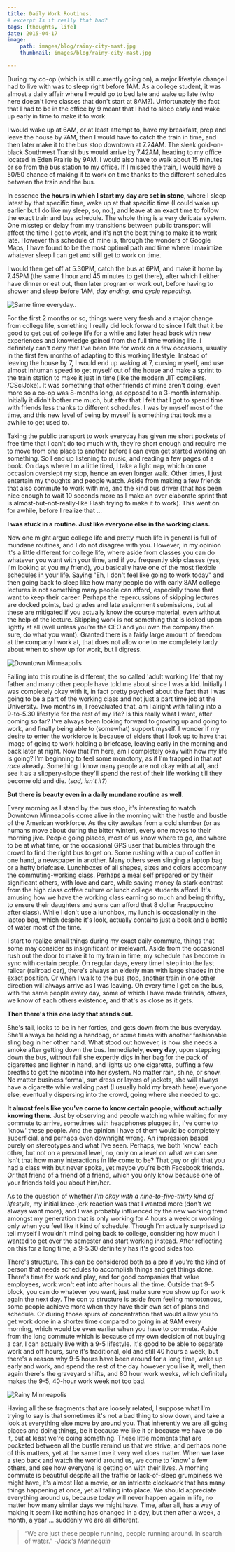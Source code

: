 ```yaml
---
title: Daily Work Routines.
# excerpt Is it really that bad?
tags: [thoughts, life]
date: 2015-04-17
image:
    path: images/blog/rainy-city-mast.jpg
    thumbnail: images/blog/rainy-city-mast.jpg

---
```


During my co-op (which is still currently going on), a major lifestyle change I had to live with was to sleep right before 1AM. As a college student, it was almost a daily affair where I would go to bed late and wake up late (who here doesn't love classes that don't start at 8AM?). Unfortunately the fact that I had to be in the office by 9 meant that I had to sleep early and wake up early in time to make it to work.

I would wake up at 6AM, or at least attempt to, have my breakfast, prep and leave the house by 7AM, then I would have to catch the train in time, and then later make it to the bus stop downtown at 7.24AM. The sleek gold-on-black Southwest Transit bus would arrive by 7.42AM, heading to my office located in Eden Prairie by 9AM. I would also have to walk about 15 minutes or so from the bus station to my office. If I missed the train, I would have a 50/50 chance of making it to work on time thanks to the different schedules between the train and the bus. 

In essence **the hours in which I start my day are set in stone**, where I sleep latest by that specific time, wake up at that specific time (I could wake up earlier but I do like my sleep, so, no.), and leave at an exact time to follow the exact train and bus schedule. The whole thing is a very delicate system. One misstep or delay from my transitions between public transport will affect the time I get to work, and it's not the best thing to make it to work late. However this schedule of mine is, through the wonders of Google Maps, I have found to be the most optimal path and time where I maximize whatever sleep I can get and still get to work on time.

I would then get off at 5.30PM, catch the bus at 6PM, and make it home by 7.45PM (the same 1 hour and 45 minutes to get there), after which I either have dinner or eat out, then later program or work out, before having to shower and sleep before 1AM, *day ending, and cycle repeating*.

![Same time everyday..](/images/blog/snowy-busstop.jpg)

For the first 2 months or so, things were very fresh and a major change from college life, something I really did look forward to since I felt that it be good to get out of college life for a while and later head back with new experiences and knowledge gained from the full time working life. I definitely can't deny that I've been late for work on a few occasions, usually in the first few months of adapting to this working lifestyle. Instead of leaving the house by 7, I would end up waking at 7, cursing myself, and use almost inhuman speed to get myself out of the house and make a sprint to the train station to make it just in time (like the modern JIT compilers. /CSciJoke). It was something that other friends of mine aren't doing, even more so a co-op was 8-months long, as opposed to a 3-month internship. Initially it didn't bother me much, but after that I felt that I got to spend time with friends less thanks to different schedules. I was by myself most of the time, and this new level of being by myself is something that took me a awhile to get used to. 

Taking the public transport to work everyday has given me short pockets of free time that I can't do too much with, they're short enough and require me to move from one place to another before I can even get started working on something. So I end up listening to music, and reading a few pages of a book. On days where I'm a little tired, I take a light nap, which on one occasion overslept my stop, hence an even longer walk. Other times, I just entertain my thoughts and people watch. Aside from making a few friends that also commute to work with me, and the kind bus driver (that has been nice enough to wait 10 seconds more as I make an over elaborate sprint that is almost-but-not-really-like Flash trying to make it to work). This went on for awhile, before I realize that ...

**I was stuck in a routine. Just like everyone else in the working class.**

Now one might argue college life and pretty much life in general is full of mundane routines, and I do not disagree with you. However, in my opinion it's a little different for college life, where aside from classes you can do whatever you want with your time, and if you frequently skip classes (yes, I'm looking at you my friend), you basically have one of the most flexible schedules in your life. Saying "Eh, I don't feel like going to work today" and then going back to sleep like how many people do with early 8AM college lectures is not something many people can afford, especially those that want to keep their career. Perhaps the repercussions of skipping lectures are docked points, bad grades and late assignment submissions, but all these are mitigated if you actually know the course material, even without the help of the lecture. Skipping work is not something that is looked upon lightly at all (well unless you're the CEO and you own the company then sure, do what you want).  Granted there is a fairly large amount of freedom at the company I work at, that does not allow one to me completely tardy about when to show up for work, but I digress. 

![Downtown Minneapolis](/images/blog/downtown-minn.jpg)

Falling into this routine is different, the so called 'adult working life' that my father and many other people have told me about since I was a kid. Initially I was completely okay with it, in fact pretty psyched about the fact that I was going to be a part of the working class and not just a part time job at the University. Two months in, I reevaluated that, am I alright with falling into a 9-to-5.30 lifestyle for the rest of my life? Is this really what I want, after coming so far? I've always been looking forward to growing up and going to work, and finally being able to (somewhat) support myself. I wonder if my desire to enter the workforce is because of elders that I look up to have that image of going to work holding a briefcase, leaving early in the morning and back later at night. Now that I'm here, am I completely okay with how my life is going? I'm beginning to feel some monotony, as if I'm trapped in that *rat race* already. Something I know many people are not okay with at all, and see it as a slippery-slope they'll spend the rest of their life working till they become old and die. (*sad, isn't it?*)

**But there is beauty even in a daily mundane routine as well.**

Every morning as I stand by the bus stop, it's interesting to watch Downtown Minneapolis come alive in the morning with the hustle and bustle of the American workforce. As the city awakes from a cold slumber (or as humans move about during the bitter winter), every one moves to their morning jive. People going places, most of us know where to go, and where to be at what time, or the occasional GPS user that bumbles through the crowd to find the right bus to get on. Some rushing with a cup of coffee in one hand, a newspaper in another. Many others seen slinging a laptop bag or a hefty briefcase. Lunchboxes of all shapes, sizes and colors accompany the commuting-working class. Perhaps a meal self prepared or by their significant others, with love and care, while saving money (a stark contrast from the high class coffee culture or lunch college students afford. It's amusing how we have the working class earning so much and being thrifty, to ensure their daughters and sons can afford that 8 dollar Frappuccino after class). While I don't use a lunchbox, my lunch is occasionally in the laptop bag, which despite it's look, actually contains just a book and a bottle of water most of the time.

I start to realize small things during my exact daily commute, things that some may consider as insignificant or irrelevant. Aside from the occasional rush out the door to make it to my train in time, my schedule has become in sync with certain people. On regular days, every time I step into the last railcar (railroad car), there's always an elderly man with large shades in the exact position. Or when I walk to the bus stop, another train in one other direction will always arrive as I was leaving. Oh every time I get on the bus, with the same people every day, some of which I have made friends, others, we know of each others existence, and that's as close as it gets. 

**Then there's this one lady that stands out.**

She's tall, looks to be in her forties, and gets down from the bus everyday. She'll always be holding a handbag, or some times with another fashionable sling bag in her other hand. What stood out however, is how she needs a smoke after getting down the bus. Immediately, **every day**, upon stepping down the bus, without fail she expertly digs in her bag for the pack of cigarettes and lighter in hand, and lights up one cigarette, puffing a few breaths to get the nicotine into her system. No matter rain, shine, or snow. No matter business formal, sun dress or layers of jackets, she will always have a cigarette while walking past (I usually hold my breath here) everyone else, eventually dispersing into the crowd, going where she needed to go. 

**It almost feels like you've come to know certain people, without actually knowing them.** Just by observing and people watching while waiting for my commute to arrive, sometimes with headphones plugged in, I've come to 'know' these people. And the opinion I have of them would be completely superficial, and perhaps even downright wrong. An impression based purely on stereotypes and what I've seen. Perhaps, we both 'know' each other, but not on a personal level, no, only on a level on what we can see. Isn't that how many interactions in life come to be? That guy or girl that you had a class with but never spoke, yet maybe you're both Facebook friends. Or that friend of a friend of a friend, which you only know because one of your friends told you about him/her. 

As to the question of whether *I'm okay with a nine-to-five-thirty kind of lifestyle*, my initial knee-jerk reaction was that I wanted more (don't we always want more), and I was probably influenced by the new working trend amongst my generation that is only working for 4 hours a week or working only when you feel like it kind of schedule. Though I'm actually surprised to tell myself I wouldn't mind going back to college, considering how much I wanted to get over the semester and start working instead. After reflecting on this for a long time, a 9-5.30 definitely has it's good sides too. 

There's structure. This can be considered both as a pro if you're the kind of person that needs schedules to accomplish things and get things done. There's time for work and play, and for good companies that value employees, work won't eat into after hours all the time. Outside that 9-5 block, you can do whatever you want, just make sure you show up for work again the next day. The con to structure is aside from feeling monotonous, some people achieve more when they have their own set of plans and schedule. Or during those spurs of concentration that would allow you to get work done in a shorter time compared to going in at 9AM every morning, which would be even earlier when you have to commute. Aside from the long commute which is because of my own decision of not buying a car, I can actually live with a 9-5 lifestyle. It's good to be able to separate work and off hours, sure it's traditional, old and still 40 hours a week, but there's a reason why 9-5 hours have been around for a long time, wake up early and work, and spend the rest of the day however you like it, well, then again there's the graveyard shifts, and 80 hour work weeks, which definitely makes the 9-5, 40-hour work week not too bad. 

![Rainy Minneapolis](/images/blog/rainy-city.jpg)

Having all these fragments that are loosely related, I suppose what I'm trying to say is that sometimes it's not a bad thing to slow down, and take a look at everything else move by around you. That inherently we are all going places and doing things, be it because we like it or because we have to do it, but at least we're doing something. These little moments that are pocketed between all the bustle remind us that we strive, and perhaps none of this matters, yet at the same time it very well does matter. When we take a step back and watch the world around us, we come to 'know' a few others, and see how everyone is getting on with their lives. A morning commute is beautiful despite all the traffic or lack-of-sleep grumpiness we might have, it's almost like a movie, or an intricate clockwork that has many things happening at once, yet all falling into place. We should appreciate everything around us, because today will never happen again in life, no matter how many similar days we might have. Time, after all, has a way of making it seem like nothing has changed in a day, but then after a week, a month, a year ... suddenly we are all different.  

> “We are just these people running, people running around. In search of water.” -*Jack's Mannequin*